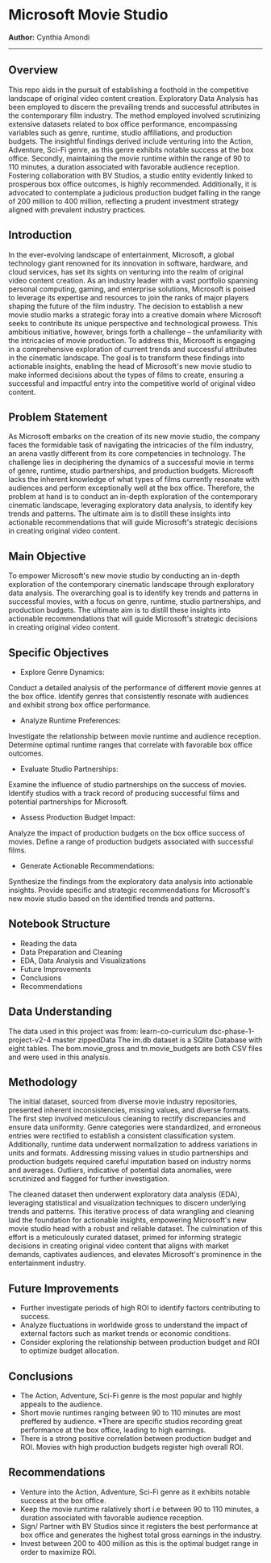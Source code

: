 # Microsoft Movie Studio

**Author:** Cynthia Amondi
***
## Overview

This repo aids in the pursuit of establishing a foothold in the competitive landscape of original video content creation. Exploratory Data Analysis has been employed to discern the prevailing trends and successful attributes in the contemporary film industry. The method employed involved scrutinizing extensive datasets related to box office performance, encompassing variables such as genre, runtime, studio affiliations, and production budgets. The insightful findings derived include venturing into the Action, Adventure, Sci-Fi genre, as this genre exhibits notable success at the box office. Secondly, maintaining the movie runtime within the range of 90 to 110 minutes, a duration associated with favorable audience reception. Fostering collaboration with BV Studios, a studio entity evidently linked to prosperous box office outcomes, is highly recommended. Additionally, it is advocated to contemplate a judicious production budget falling in the range of 200 million to 400 million, reflecting a prudent investment strategy aligned with prevalent industry practices. 

## Introduction
In the ever-evolving landscape of entertainment, Microsoft, a global technology giant renowned for its innovation in software, hardware, and cloud services, has set its sights on venturing into the realm of original video content creation. As an industry leader with a vast portfolio spanning personal computing, gaming, and enterprise solutions, Microsoft is poised to leverage its expertise and resources to join the ranks of major players shaping the future of the film industry. The decision to establish a new movie studio marks a strategic foray into a creative domain where Microsoft seeks to contribute its unique perspective and technological prowess. This ambitious initiative, however, brings forth a challenge – the unfamiliarity with the intricacies of movie production. To address this, Microsoft is engaging in a comprehensive exploration of current trends and successful attributes in the cinematic landscape. The goal is to transform these findings into actionable insights, enabling the head of Microsoft's new movie studio to make informed decisions about the types of films to create, ensuring a successful and impactful entry into the competitive world of original video content.

## Problem Statement
As Microsoft embarks on the creation of its new movie studio, the company faces the formidable task of navigating the intricacies of the film industry, an arena vastly different from its core competencies in technology. The challenge lies in deciphering the dynamics of a successful movie in terms of genre, runtime, studio partnerships, and production budgets. Microsoft lacks the inherent knowledge of what types of films currently resonate with audiences and perform exceptionally well at the box office. Therefore, the problem at hand is to conduct an in-depth exploration of the contemporary cinematic landscape, leveraging exploratory data analysis, to identify key trends and patterns. The ultimate aim is to distill these insights into actionable recommendations that will guide Microsoft's strategic decisions in creating original video content.

## Main Objective
To empower Microsoft's new movie studio by conducting an in-depth exploration of the contemporary cinematic landscape through exploratory data analysis. The overarching goal is to identify key trends and patterns in successful movies, with a focus on genre, runtime, studio partnerships, and production budgets. The ultimate aim is to distill these insights into actionable recommendations that will guide Microsoft's strategic decisions in creating original video content.

## Specific Objectives

* Explore Genre Dynamics:

Conduct a detailed analysis of the performance of different movie genres at the box office.
Identify genres that consistently resonate with audiences and exhibit strong box office performance.

* Analyze Runtime Preferences:

Investigate the relationship between movie runtime and audience reception.
Determine optimal runtime ranges that correlate with favorable box office outcomes.

* Evaluate Studio Partnerships:

Examine the influence of studio partnerships on the success of movies.
Identify studios with a track record of producing successful films and potential partnerships for Microsoft.

* Assess Production Budget Impact:

Analyze the impact of production budgets on the box office success of movies.
Define a range of production budgets associated with successful films.

* Generate Actionable Recommendations:

Synthesize the findings from the exploratory data analysis into actionable insights.
Provide specific and strategic recommendations for Microsoft's new movie studio based on the identified trends and patterns.

## Notebook Structure

* Reading the data
* Data Preparation and Cleaning
* EDA, Data Analysis and Visualizations
* Future Improvements
* Conclusions
* Recommendations

## Data Understanding

The data used in this project was from: learn-co-curriculum dsc-phase-1-project-v2-4 master zippedData
The im.db dataset is a SQlite Database with eight tables. The bom.movie_gross and tn.movie_budgets are both CSV files and were used in this analysis.

## Methodology

The initial dataset, sourced from diverse movie industry repositories, presented inherent inconsistencies, missing values, and diverse formats. The first step involved meticulous cleaning to rectify discrepancies and ensure data uniformity. Genre categories were standardized, and erroneous entries were rectified to establish a consistent classification system. Additionally, runtime data underwent normalization to address variations in units and formats. Addressing missing values in studio partnerships and production budgets required careful imputation based on industry norms and averages. Outliers, indicative of potential data anomalies, were scrutinized and flagged for further investigation. 

The cleaned dataset then underwent exploratory data analysis (EDA), leveraging statistical and visualization techniques to discern underlying trends and patterns. This iterative process of data wrangling and cleaning laid the foundation for actionable insights, empowering Microsoft's new movie studio head with a robust and reliable dataset. The culmination of this effort is a meticulously curated dataset, primed for informing strategic decisions in creating original video content that aligns with market demands, captivates audiences, and elevates Microsoft's prominence in the entertainment industry.

## Future Improvements
* Further investigate periods of high ROI to identify factors contributing to success.
* Analyze fluctuations in worldwide gross to understand the impact of external factors such as market trends or economic conditions.
* Consider exploring the relationship between production budget and ROI to optimize budget allocation.

## Conclusions

* The Action, Adventure, Sci-Fi genre is the most popular and highly appeals to the audience.
* Short movie runtimes ranging between 90 to 110 minutes are most preffered by audience.
*There are specific studios recording great performance at the box office, leading to high earnings.
* There is a strong positive correlation between production budget and ROI. Movies with high production budgets register high overall ROI.

## Recommendations

* Venture into the Action, Adventure, Sci-Fi genre as it exhibits notable success at the box office.
* Keep the movie runtime ralatively short i.e between 90 to 110 minutes, a duration associated with favorable audience reception.
* Sign/ Partner with BV Studios since it registers the best performance at box office and generates the highest total gross earnings in the industry.
* Invest between 200 to 400 million as this is the optimal budget range in order to maximize ROI.  











